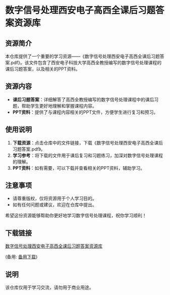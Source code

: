 # 数字信号处理西安电子高西全课后习题答案资源库

## 资源简介

本仓库提供了一个重要的学习资源——《数字信号处理西安电子高西全课后习题答案.pdf》。该文件包含了西安电子科技大学高西全教授编写的数字信号处理课程的课后习题答案，以及相关的PPT资料。

## 资源内容

- **课后习题答案**：详细解答了高西全教授编写的数字信号处理课程中的课后习题，帮助学生更好地理解和掌握课程内容。
- **PPT资料**：提供了与课程内容相关的PPT文件，方便学生进行复习和预习。

## 使用说明

1. **下载资源**：点击仓库中的文件链接，下载《数字信号处理西安电子高西全课后习题答案.pdf》。
2. **学习参考**：将下载的文件用于课后复习和习题练习，加深对数字信号处理课程的理解。
3. **PPT资料**：如有需要，可以下载并查看相关的PPT资料，辅助学习。

## 注意事项

- 请尊重版权，仅将资源用于个人学习目的。
- 如有任何问题或建议，欢迎在仓库中提出。

希望这份资源能够帮助你更好地学习数字信号处理课程，祝你学习顺利！

## 下载链接
[数字信号处理西安电子高西全课后习题答案资源库](https://pan.quark.cn/s/80e9caae0e04) 

(备用: [备用下载](https://pan.baidu.com/s/1kR9kOZDpFIDdVjp81kaY5w?pwd=1234))

## 说明

该仓库仅用于学习交流，请勿用于商业用途。
